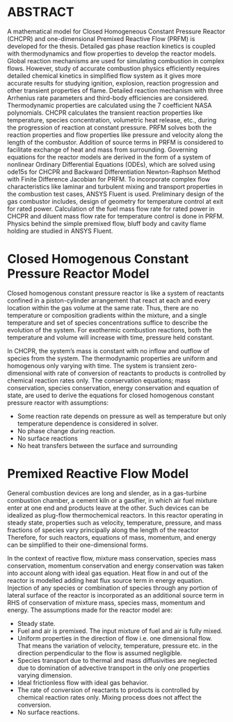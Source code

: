 # ABSTRACT

A mathematical model for Closed Homogeneous Constant Pressure Reactor (CHCPR) and
one-dimensional Premixed Reactive Flow (PRFM) is developed for the thesis. Detailed
gas phase reaction kinetics is coupled with thermodynamics and flow properties to develop
the reactor models. Global reaction mechanisms are used for simulating combustion in
complex flows. However, study of accurate combustion physics efficiently requires
detailed chemical kinetics in simplified flow system as it gives more accurate results for
studying ignition, explosion, reaction progression and other transient properties of flame.
Detailed reaction mechanism with three Arrhenius rate parameters and third-body
efficiencies are considered. Thermodynamic properties are calculated using the 7
coefficient NASA polynomials. CHCPR calculates the transient reaction properties like
temperature, species concentration, volumetric heat release, etc., during the progression of
reaction at constant pressure. PRFM solves both the reaction properties and flow properties
like pressure and velocity along the length of the combustor. Addition of source terms in
PRFM is considered to facilitate exchange of heat and mass from surrounding. Governing
equations for the reactor models are derived in the form of a system of nonlinear Ordinary
Differential Equations (ODEs), which are solved using ode15s for CHCPR and Backward
Differentiation Newton-Raphson Method with Finite Difference Jacobian for PRFM.
To incorporate complex flow characteristics like laminar and turbulent mixing and
transport properties in the combustion test cases, ANSYS Fluent is used. Preliminary
design of the gas combustor includes, design of geometry for temperature control at exit
for rated power. Calculation of the fuel mass flow rate for rated power in CHCPR and
diluent mass flow rate for temperature control is done in PRFM. Physics behind the simple
premixed flow, bluff body and cavity flame holding are studied in ANSYS Fluent.

# Closed Homogenous Constant Pressure Reactor Model
Closed homogenous constant pressure reactor is like a system of reactants confined in a
piston-cylinder arrangement that react at each and every location within the gas volume
at the same rate. Thus, there are no temperature or composition gradients within the
mixture, and a single temperature and set of species concentrations suffice to describe
the evolution of the system. For exothermic combustion reactions, both the temperature
and volume will increase with time, pressure held constant.

In CHCPR, the system’s mass is constant with no inflow and outflow of species from the
system. The thermodynamic properties are uniform and homogenous only varying with
time. The system is transient zero-dimensional with rate of conversion of reactants to
products is controlled by chemical reaction rates only. The conservation equations; mass
conservation, species conservation, energy conservation and equation of state, are used
to derive the equations for closed homogenous constant pressure reactor with
assumptions:

* Some reaction rate depends on pressure as well as temperature but only temperature dependence is considered in solver.
* No phase change during reaction.
* No surface reactions
* No heat transfers between the surface and surrounding

# Premixed Reactive Flow Model
General combustion devices are long and slender, as in a gas-turbine combustion
chamber, a cement kiln or a gasifier, in which air fuel mixture enter at one end and
products leave at the other. Such devices can be idealized as plug-flow thermochemical
reactors. In this reactor operating in steady state, properties such as velocity, temperature,
pressure, and mass fractions of species vary principally along the length of the reactor 
Therefore, for such reactors, equations of mass, momentum, and energy
can be simplified to their one-dimensional forms.

In the context of reactive flow, mixture mass conservation, species mass conservation,
momentum conservation and energy conservation was taken into account along with
ideal gas equation. Heat flow in and out of the reactor is modelled adding heat flux source
term in energy equation. Injection of any species or combination of species through any
portion of lateral surface of the reactor is incorporated as an additional source term in
RHS of conservation of mixture mass, species mass, momentum and energy.
The assumptions made for the reactor model are:

* Steady state.
* Fuel and air is premixed. The input mixture of fuel and air is fully mixed.
* Uniform properties in the direction of flow i.e. one dimensional flow. That means
the variation of velocity, temperature, pressure etc. in the direction perpendicular
to the flow is assumed negligible.
* Species transport due to thermal and mass diffusivities are neglected due to
domination of advective transport in the only one properties varying dimension.
* Ideal frictionless flow with ideal gas behavior.
* The rate of conversion of reactants to products is controlled by chemical
reaction rates only. Mixing process does not affect the conversion.
* No surface reactions.

